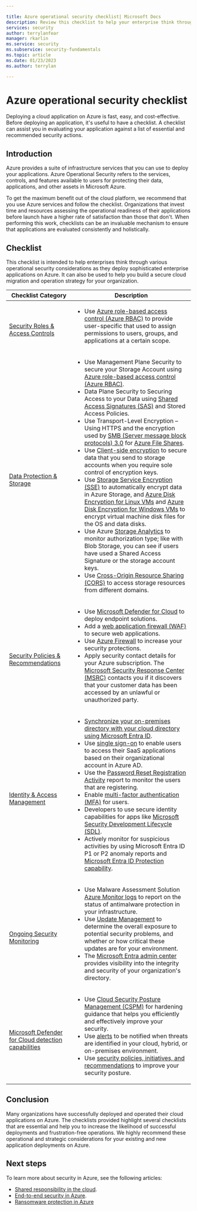 ```yaml
---

title: Azure operational security checklist| Microsoft Docs
description: Review this checklist to help your enterprise think through Azure operational security considerations.
services: security
author: terrylanfear
manager: rkarlin
ms.service: security
ms.subservice: security-fundamentals
ms.topic: article
ms.date: 01/23/2023
ms.author: terrylan

---
```


# Azure operational security checklist
Deploying a cloud application on Azure is fast, easy, and cost-effective. Before deploying an application, it's useful to have a checklist. A checklist can assist you in evaluating your application against a list of essential and recommended security actions.

## Introduction

Azure provides a suite of infrastructure services that you can use to deploy your applications. Azure Operational Security refers to the services, controls, and features available to users for protecting their data, applications, and other assets in Microsoft Azure.

To get the maximum benefit out of the cloud platform, we recommend that you use Azure services and follow the checklist. Organizations that invest time and resources assessing the operational readiness of their applications before launch have a higher rate of satisfaction than those that don't. When performing this work, checklists can be an invaluable mechanism to ensure that applications are evaluated consistently and holistically.

## Checklist

This checklist is intended to help enterprises think through various operational security considerations as they deploy sophisticated enterprise applications on Azure. It can also be used to help you build a secure cloud migration and operation strategy for your organization.

|Checklist Category| Description|
| ------------ | -------- |
| [<br>Security Roles & Access Controls](../../defender-for-cloud/defender-for-cloud-planning-and-operations-guide.md)|<ul><li>Use [Azure role-based access control (Azure RBAC)](../../role-based-access-control/role-assignments-portal.yml) to provide user-specific that used to assign permissions to users, groups, and applications at a certain scope.</li></ul> |
| [<br>Data Protection & Storage](../../storage/blobs/security-recommendations.md)|<ul><li>Use Management Plane Security to secure your Storage Account using [Azure role-based access control (Azure RBAC)](../../role-based-access-control/role-assignments-portal.yml).</li><li>Data Plane Security to Securing Access to your Data using [Shared Access Signatures (SAS)](../../storage/common/storage-sas-overview.md) and Stored Access Policies.</li><li>Use Transport-Level Encryption – Using HTTPS and the encryption used by [SMB (Server message block protocols) 3.0](/windows/win32/fileio/microsoft-smb-protocol-and-cifs-protocol-overview) for [Azure File Shares](../../storage/files/storage-dotnet-how-to-use-files.md).</li><li>Use [Client-side encryption](../../storage/common/storage-client-side-encryption.md) to secure data that you send to storage accounts when you require sole control of encryption keys. </li><li>Use [Storage Service Encryption (SSE)](../../storage/common/storage-service-encryption.md)  to automatically encrypt data in Azure Storage, and [Azure Disk Encryption for Linux VMs](../../virtual-machines/linux/disk-encryption-overview.md) and [Azure Disk Encryption for Windows VMs](../../virtual-machines/linux/disk-encryption-overview.md) to encrypt virtual machine disk files for the OS and data disks.</li><li>Use Azure [Storage Analytics](/rest/api/storageservices/storage-analytics) to monitor authorization type; like with Blob Storage, you can see if users have used a Shared Access Signature or the storage account keys.</li><li>Use [Cross-Origin Resource Sharing (CORS)](/rest/api/storageservices/cross-origin-resource-sharing--cors--support-for-the-azure-storage-services) to access storage resources from different domains.</li></ul> |
|[<br>Security Policies & Recommendations](../../defender-for-cloud/defender-for-cloud-planning-and-operations-guide.md#security-policies-and-recommendations)|<ul><li>Use [Microsoft Defender for Cloud](../../defender-for-cloud/integration-defender-for-endpoint.md) to deploy endpoint solutions.</li><li>Add a [web application firewall (WAF)](../../web-application-firewall/ag/ag-overview.md) to secure web applications.</li><li>Use [Azure Firewall](../../firewall/overview.md) to increase your security protections. </li><li>Apply security contact details for your Azure subscription. The [Microsoft Security Response Center (MSRC)](https://technet.microsoft.com/security/dn528958.aspx) contacts you if it discovers that your customer data has been accessed by an unlawful or unauthorized party.</li></ul> |
| [<br>Identity & Access Management](identity-management-best-practices.md)|<ul><li>[Synchronize your on-premises directory with your cloud directory using Microsoft Entra ID](../../active-directory/hybrid/whatis-hybrid-identity.md).</li><li>Use [single sign-on](../../active-directory/manage-apps/what-is-single-sign-on.md) to enable users to access their SaaS applications based on their organizational account in Azure AD.</li><li>Use the [Password Reset Registration Activity](../../active-directory/authentication/howto-sspr-reporting.md) report to monitor the users that are registering.</li><li>Enable [multi-factor authentication (MFA)](../../active-directory/authentication/concept-mfa-howitworks.md) for users.</li><li>Developers to use secure identity capabilities for apps like [Microsoft Security Development Lifecycle (SDL)](https://www.microsoft.com/download/details.aspx?id=12379).</li><li>Actively monitor for suspicious activities by using Microsoft Entra ID P1 or P2 anomaly reports and [Microsoft Entra ID Protection capability](../../active-directory/identity-protection/overview-identity-protection.md).</li></ul> |
|[<br>Ongoing Security Monitoring](../../defender-for-cloud/defender-for-cloud-introduction.md)|<ul><li>Use Malware Assessment Solution [Azure Monitor logs](../../azure-monitor/logs/log-query-overview.md) to report on the status of antimalware protection in your infrastructure.</li><li>Use [Update Management](../../automation/update-management/overview.md) to determine the overall exposure to potential security problems, and whether or how critical these updates are for your environment.</li><li>The [Microsoft Entra admin center](https://entra.microsoft.com) provides visibility into the integrity and security of your organization's directory. |
| [<br>Microsoft Defender for Cloud detection capabilities](../../security-center/security-center-alerts-overview.md#detect-threats)|<ul><li>Use [Cloud Security Posture Management (CSPM)](../../defender-for-cloud/concept-cloud-security-posture-management.md) for hardening guidance that helps you efficiently and effectively improve your security.</li><li>Use [alerts](../../defender-for-cloud/alerts-overview.md) to be notified when threats are identified in your cloud, hybrid, or on-premises environment. </li><li>Use [security policies, initiatives, and recommendations](../../defender-for-cloud/security-policy-concept.md) to improve your security posture.</li></ul> |

## Conclusion
Many organizations have successfully deployed and operated their cloud applications on Azure. The checklists provided highlight several checklists that are essential and help you to increase the likelihood of successful deployments and frustration-free operations. We highly recommend these operational and strategic considerations for your existing and new application deployments on Azure.

## Next steps
To learn more about security in Azure, see the following articles:

* [Shared responsibility in the cloud](shared-responsibility.md).
* [End-to-end security in Azure](end-to-end.md).
* [Ransomware protection in Azure](ransomware-protection.md)
